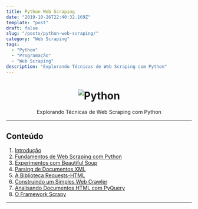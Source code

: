 ```yaml
---
title: Python Web Scraping
date: "2019-10-26T22:40:32.169Z"
template: "post"
draft: false
slug: "/posts/python-web-scraping/"
category: "Web Scraping"
tags:
  - "Python"
  - "Programação"
  - "Web Scraping"
description: "Explorando Técnicas de Web Scraping com Python"
---
```


<h1 align="center">
    <img alt="Python" title="Python-Scraping" src="https://i.imgur.com/Oc3XgpO.png"> </br>
</h1>

<p align="center">
	Explorando Técnicas de Web Scraping com Python
</p>

---------------------------------------

## Conteúdo

01. [Introdução](https://github.com/the-akira/Python-Web-Scraping/blob/master/articles/Introdu%C3%A7%C3%A3o.md)
02. [Fundamentos de Web Scraping com Python](https://nbviewer.jupyter.org/github/the-akira/Python-Web-Scraping/blob/master/notebooks/Fundamentos.ipynb)
03. [Experimentos com Beautiful Soup](https://nbviewer.jupyter.org/github/the-akira/Python-Web-Scraping/blob/master/notebooks/Beautiful%20Soup.ipynb)
04. [Parsing de Documentos XML](https://nbviewer.jupyter.org/github/the-akira/Python-Web-Scraping/blob/master/notebooks/XML%20Parsing.ipynb)
05. [A Biblioteca Requests-HTML](https://nbviewer.jupyter.org/github/the-akira/Python-Web-Scraping/blob/master/notebooks/Requests-HTML.ipynb)
06. [Construindo um Simples Web Crawler](https://nbviewer.jupyter.org/github/the-akira/Python-Web-Scraping/blob/master/notebooks/Web%20Crawler.ipynb)
07. [Analisando Documentos HTML com PyQuery](https://nbviewer.jupyter.org/github/the-akira/Python-Web-Scraping/blob/master/notebooks/PyQuery.ipynb)
08. [O Framework Scrapy](https://github.com/the-akira/Python-Web-Scraping/blob/master/articles/Scrapy.md)

---------------------------------------